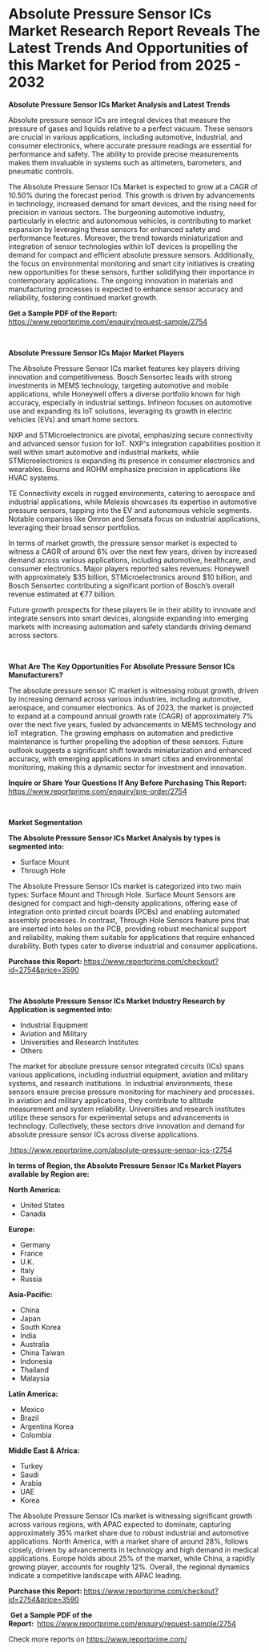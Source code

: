<p><h1>Absolute Pressure Sensor ICs Market Research Report Reveals The Latest Trends And Opportunities of this Market for Period from 2025 - 2032</h1></p><p><strong>Absolute Pressure Sensor ICs Market Analysis and Latest Trends</strong></p>
<p><p>Absolute pressure sensor ICs are integral devices that measure the pressure of gases and liquids relative to a perfect vacuum. These sensors are crucial in various applications, including automotive, industrial, and consumer electronics, where accurate pressure readings are essential for performance and safety. The ability to provide precise measurements makes them invaluable in systems such as altimeters, barometers, and pneumatic controls.</p><p>The Absolute Pressure Sensor ICs Market is expected to grow at a CAGR of 10.50% during the forecast period. This growth is driven by advancements in technology, increased demand for smart devices, and the rising need for precision in various sectors. The burgeoning automotive industry, particularly in electric and autonomous vehicles, is contributing to market expansion by leveraging these sensors for enhanced safety and performance features. Moreover, the trend towards miniaturization and integration of sensor technologies within IoT devices is propelling the demand for compact and efficient absolute pressure sensors. Additionally, the focus on environmental monitoring and smart city initiatives is creating new opportunities for these sensors, further solidifying their importance in contemporary applications. The ongoing innovation in materials and manufacturing processes is expected to enhance sensor accuracy and reliability, fostering continued market growth.</p></p>
<p><strong>Get a Sample PDF of the Report:&nbsp;</strong> <a href="https://www.reportprime.com/enquiry/request-sample/2754?utm_campaign=3192&utm_medium=2&utm_source=Github&utm_content=ia&utm_term=18032025&utm_id=absolute-pressure-sensor-ics">https://www.reportprime.com/enquiry/request-sample/2754</a></p>
<p>&nbsp;</p>
<p><strong>Absolute Pressure Sensor ICs Major Market Players</strong></p>
<p><p>The Absolute Pressure Sensor ICs market features key players driving innovation and competitiveness. Bosch Sensortec leads with strong investments in MEMS technology, targeting automotive and mobile applications, while Honeywell offers a diverse portfolio known for high accuracy, especially in industrial settings. Infineon focuses on automotive use and expanding its IoT solutions, leveraging its growth in electric vehicles (EVs) and smart home sectors.</p><p>NXP and STMicroelectronics are pivotal, emphasizing secure connectivity and advanced sensor fusion for IoT. NXP's integration capabilities position it well within smart automotive and industrial markets, while STMicroelectronics is expanding its presence in consumer electronics and wearables. Bourns and ROHM emphasize precision in applications like HVAC systems.</p><p>TE Connectivity excels in rugged environments, catering to aerospace and industrial applications, while Melexis showcases its expertise in automotive pressure sensors, tapping into the EV and autonomous vehicle segments. Notable companies like Omron and Sensata focus on industrial applications, leveraging their broad sensor portfolios.</p><p>In terms of market growth, the pressure sensor market is expected to witness a CAGR of around 6% over the next few years, driven by increased demand across various applications, including automotive, healthcare, and consumer electronics. Major players reported sales revenues: Honeywell with approximately $35 billion, STMicroelectronics around $10 billion, and Bosch Sensortec contributing a significant portion of Bosch’s overall revenue estimated at €77 billion. </p><p>Future growth prospects for these players lie in their ability to innovate and integrate sensors into smart devices, alongside expanding into emerging markets with increasing automation and safety standards driving demand across sectors.</p></p>
<p>&nbsp;</p>
<p><strong>What Are The Key Opportunities For Absolute Pressure Sensor ICs Manufacturers?</strong></p>
<p><p>The absolute pressure sensor IC market is witnessing robust growth, driven by increasing demand across various industries, including automotive, aerospace, and consumer electronics. As of 2023, the market is projected to expand at a compound annual growth rate (CAGR) of approximately 7% over the next five years, fueled by advancements in MEMS technology and IoT integration. The growing emphasis on automation and predictive maintenance is further propelling the adoption of these sensors. Future outlook suggests a significant shift towards miniaturization and enhanced accuracy, with emerging applications in smart cities and environmental monitoring, making this a dynamic sector for investment and innovation.</p></p>
<p><strong>Inquire or Share Your Questions If Any Before Purchasing This Report:</strong> <a href="https://www.reportprime.com/enquiry/pre-order/2754?utm_campaign=3192&utm_medium=2&utm_source=Github&utm_content=ia&utm_term=18032025&utm_id=absolute-pressure-sensor-ics">https://www.reportprime.com/enquiry/pre-order/2754</a></p>
<p>&nbsp;</p>
<p><strong>Market Segmentation</strong></p>
<p><strong>The Absolute Pressure Sensor ICs Market Analysis by types is segmented into:</strong></p>
<p><ul><li>Surface Mount</li><li>Through Hole</li></ul></p>
<p><p>The Absolute Pressure Sensor ICs market is categorized into two main types: Surface Mount and Through Hole. Surface Mount Sensors are designed for compact and high-density applications, offering ease of integration onto printed circuit boards (PCBs) and enabling automated assembly processes. In contrast, Through Hole Sensors feature pins that are inserted into holes on the PCB, providing robust mechanical support and reliability, making them suitable for applications that require enhanced durability. Both types cater to diverse industrial and consumer applications.</p></p>
<p><strong>Purchase this Report:&nbsp;</strong><a href="https://www.reportprime.com/checkout?id=2754&price=3590&utm_campaign=3192&utm_medium=2&utm_source=Github&utm_content=ia&utm_term=18032025&utm_id=absolute-pressure-sensor-ics">https://www.reportprime.com/checkout?id=2754&price=3590</a></p>
<p>&nbsp;</p>
<p><strong>The Absolute Pressure Sensor ICs Market Industry Research by Application is segmented into:</strong></p>
<p><ul><li>Industrial Equipment</li><li>Aviation and Military</li><li>Universities and Research Institutes</li><li>Others</li></ul></p>
<p><p>The market for absolute pressure sensor integrated circuits (ICs) spans various applications, including industrial equipment, aviation and military systems, and research institutions. In industrial environments, these sensors ensure precise pressure monitoring for machinery and processes. In aviation and military applications, they contribute to altitude measurement and system reliability. Universities and research institutes utilize these sensors for experimental setups and advancements in technology. Collectively, these sectors drive innovation and demand for absolute pressure sensor ICs across diverse applications.</p></p>
<p><a href="https://www.reportprime.com/absolute-pressure-sensor-ics-r2754?utm_campaign=3192&utm_medium=2&utm_source=Github&utm_content=ia&utm_term=18032025&utm_id=absolute-pressure-sensor-ics">&nbsp;https://www.reportprime.com/absolute-pressure-sensor-ics-r2754</a></p>
<p><strong>In terms of Region, the Absolute Pressure Sensor ICs Market Players available by Region are:</strong></p>
<p>
    <p> <strong> North America: </strong>
        <ul>
            <li>United States</li>
            <li>Canada</li>
        </ul>
        </p> 
    <p> <strong> Europe: </strong>
        <ul>
            <li>Germany</li>
            <li>France</li>
            <li>U.K.</li>
            <li>Italy</li>
            <li>Russia</li>
        </ul>
        </p> 
    <p> <strong> Asia-Pacific: </strong>
        <ul>
            <li>China</li>
            <li>Japan</li>
            <li>South Korea</li>
            <li>India</li>
            <li>Australia</li>
            <li>China Taiwan</li>
            <li>Indonesia</li>
            <li>Thailand</li>
            <li>Malaysia</li>
        </ul>
        </p> 
    <p> <strong> Latin America: </strong>
        <ul>
            <li>Mexico</li>
            <li>Brazil</li>
            <li>Argentina Korea</li>
            <li>Colombia</li>
        </ul>
        </p> 
    <p> <strong> Middle East & Africa: </strong>
        <ul>
            <li>Turkey</li>
            <li>Saudi</li>
            <li>Arabia</li>
            <li>UAE</li>
            <li>Korea</li>
        </ul>
    </p>
    </p>
<p><p>The Absolute Pressure Sensor ICs market is witnessing significant growth across various regions, with APAC expected to dominate, capturing approximately 35% market share due to robust industrial and automotive applications. North America, with a market share of around 28%, follows closely, driven by advancements in technology and high demand in medical applications. Europe holds about 25% of the market, while China, a rapidly growing player, accounts for roughly 12%. Overall, the regional dynamics indicate a competitive landscape with APAC leading.</p></p>
<p><strong>Purchase this Report: </strong><a href="https://www.reportprime.com/checkout?id=2754&price=3590&utm_campaign=3192&utm_medium=2&utm_source=Github&utm_content=ia&utm_term=18032025&utm_id=absolute-pressure-sensor-ics">https://www.reportprime.com/checkout?id=2754&price=3590</a></p>
<p>&nbsp;<strong>Get a Sample PDF of the Report:&nbsp;&nbsp;</strong><a href="https://www.reportprime.com/enquiry/request-sample/2754?utm_campaign=3192&utm_medium=2&utm_source=Github&utm_content=ia&utm_term=18032025&utm_id=absolute-pressure-sensor-ics">https://www.reportprime.com/enquiry/request-sample/2754</a></p>
<p><strong></strong></p>
<p>Check more reports on <a href="https://www.reportprime.com/?utm_campaign=3192&utm_medium=2&utm_source=Github&utm_content=ia&utm_term=18032025&utm_id=absolute-pressure-sensor-ics">https://www.reportprime.com/</a></p>